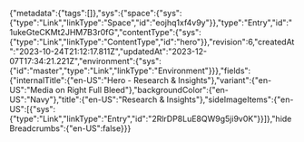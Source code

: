 {"metadata":{"tags":[]},"sys":{"space":{"sys":{"type":"Link","linkType":"Space","id":"eojhq1xf4v9y"}},"type":"Entry","id":"1ukeGteCKMt2JHM7B3r0fG","contentType":{"sys":{"type":"Link","linkType":"ContentType","id":"hero"}},"revision":6,"createdAt":"2023-10-24T21:12:17.811Z","updatedAt":"2023-12-07T17:34:21.221Z","environment":{"sys":{"id":"master","type":"Link","linkType":"Environment"}}},"fields":{"internalTitle":{"en-US":"Hero - Research & Insights"},"variant":{"en-US":"Media on Right Full Bleed"},"backgroundColor":{"en-US":"Navy"},"title":{"en-US":"Research & Insights"},"sideImageItems":{"en-US":[{"sys":{"type":"Link","linkType":"Entry","id":"2RlrDP8LuE8QW9g5ji9v0K"}}]},"hideBreadcrumbs":{"en-US":false}}}